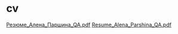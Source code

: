 # cv
[Резюме_Алена_Паршина_QA.pdf](https://github.com/user-attachments/files/18934003/_._._QA.pdf)
[Resume_Alena_Parshina_QA.pdf](https://github.com/user-attachments/files/18934006/Resume_Alena_Parshina_QA.pdf)


